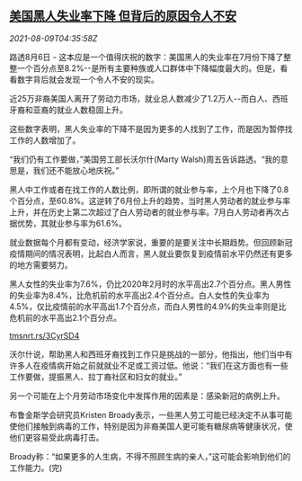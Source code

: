 <!--1628485263000-->
[美国黑人失业率下降 但背后的原因令人不安](https://cn.reuters.com/article/us-black-unemployment-0809-idCNKBS2FA07U)
------

<div><i>2021-08-09T04:35:58Z</i></div><p>路透8月6日 - 这本应是一个值得庆祝的数字：美国黑人的失业率在7月份下降了整整一个百分点至8.2%--是所有主要种族或人口群体中下降幅度最大的。但是，看看数字背后就会发现一个令人不安的现实。</p><p>近25万非裔美国人离开了劳动力市场，就业总人数减少了1.2万人--而白人、西班牙裔和亚裔的就业人数稳固上升。</p><p>这些数字表明，黑人失业率的下降不是因为更多的人找到了工作，而是因为暂停找工作的人数增加了。</p><p>“我们仍有工作要做，”美国劳工部长沃尔什(Marty Walsh)周五告诉路透。“我的意思是，我们还不能放心地庆祝。”</p><p>黑人中工作或者在找工作的人数比例，即所谓的就业参与率，上个月也下降了0.8个百分点，至60.8%。这逆转了6月份上升的趋势，当时黑人劳动者的就业参与率上升，并在历史上第二次超过了白人劳动者的就业参与率。7月白人劳动者再次占据优势，其就业参与率为61.6%。</p><p>就业数据每个月都有变动，经济学家说，重要的是要关注中长期趋势。但回顾新冠疫情期间的情况表明，比起白人而言，黑人就业要恢复到疫情前水平仍然还有更多的地方需要努力。</p><p>黑人女性的失业率为7.6%，仍比2020年2月时的水平高出2.7个百分点。黑人男性的失业率为8.4%，比危机前的水平高出2.4个百分点。白人女性的失业率为4.5%，仅比疫情前的水平高出1.7个百分点，而白人男性的4.9%的失业率则是比危机前的水平高出2.1个百分点。</p><p><a href="https://tmsnrt.rs/3CyrSD4">tmsnrt.rs/3CyrSD4</a></p><p>沃尔什说，帮助黑人和西班牙裔找到工作只是挑战的一部分，他指出，他们当中有许多人在疫情病开始之前就就业不足或工资过低。他说：“我们在这方面也有一些工作要做，提振黑人、拉丁裔社区和妇女的就业。”</p><p>另一个可能在上个月劳动市场变化中发挥作用的因素是：感染新冠的病例上升。</p><p>布鲁金斯学会研究员Kristen Broady表示，一些黑人劳工可能已经决定不从事可能使他们接触到病毒的工作，特别是因为非裔美国人更可能有糖尿病等健康状况，使他们更容易受此病毒打击。</p><p>Broady称：“如果更多的人生病，不得不照顾生病的亲人，”这可能会影响到他们的工作能力。(完)</p>
